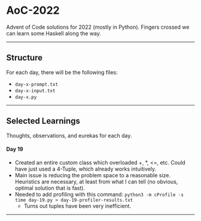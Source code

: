 # AoC-2022

Advent of Code solutions for 2022 (mostly in Python). Fingers crossed we can learn some Haskell along the way.

---

## Structure

For each day, there will be the following files:

- `day-x-prompt.txt`
- `day-x-input.txt`
- `day-x.py`

---

## Selected Learnings

Thoughts, observations, and eurekas for each day.

#### Day 19
- Created an entire custom class which overloaded +, *, <=, etc. Could have just used a 4-Tuple, which already works intuitively.
- Main issue is reducing the problem space to a reasonable size. Heuristics are necessary, at least from what I can tell (no obvious, optimal solution that is fast).
- Needed to add profiling with this command: `python3 -m cProfile -s time day-19.py > day-19-profiler-results.txt`
    - Turns out tuples have been very inefficient.

---